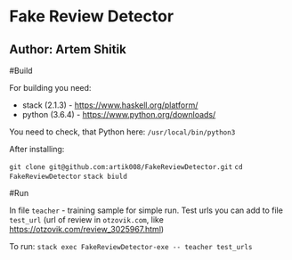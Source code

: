 # Fake Review Detector

## Author: Artem Shitik

#Build

For building you need:
- stack (2.1.3) - https://www.haskell.org/platform/
- python (3.6.4) - https://www.python.org/downloads/

You need to check, that Python here: `/usr/local/bin/python3`

After installing:

`git clone git@github.com:artik008/FakeReviewDetector.git`
`cd FakeReviewDetector`
`stack biuld`

#Run

In file `teacher` - training sample for simple run.
Test urls you can add to file `test_url` (url of review in `otzovik.com`, like https://otzovik.com/review_3025967.html)

To run:
`stack exec FakeReviewDetector-exe -- teacher test_urls`